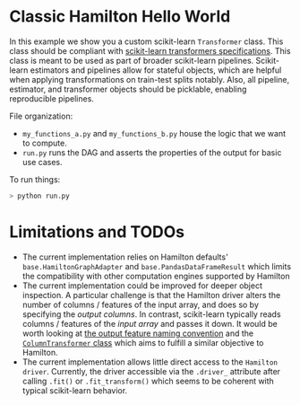 # Classic Hamilton Hello World

In this example we show you a custom scikit-learn `Transformer` class. This class should be compliant with [scikit-learn transformers specifications](https://scikit-learn.org/stable/developers/develop.html). This class is meant to be used as part of broader scikit-learn pipelines. Scikit-learn estimators and pipelines allow for stateful objects, which are helpful when applying transformations on train-test splits notably. Also, all pipeline, estimator, and transformer objects should be picklable, enabling reproducible pipelines.

File organization:

* `my_functions_a.py` and `my_functions_b.py` house the logic that we want to compute.
* `run.py` runs the DAG and asserts the properties of the output for basic use cases.

To run things:
```bash
> python run.py
```

# Limitations and TODOs
- The current implementation relies on Hamilton defaults' `base.HamiltonGraphAdapter` and `base.PandasDataFrameResult` which limits the compatibility with other computation engines supported by Hamilton
- The current implementation could be improved for deeper object inspection. A particular challenge is that the Hamilton driver alters the number of columns / features of the input array, and does so by specifying the *output columns*. In contrast, scikit-learn typically reads columns / features of the *input array* and passes it down. It would be worth looking at [the output feature naming convention](https://scikit-learn.org/stable/developers/develop.html#developer-api-for-set-output) and the [`ColumnTransformer` class](https://scikit-learn.org/stable/modules/generated/sklearn.compose.ColumnTransformer.html#sklearn.compose.ColumnTransformer) which aims to fulfill a similar objective to Hamilton.
- The current implementation allows little direct access to the `Hamilton driver`. Currently, the driver accessible via the `.driver_` attribute after calling `.fit()` or `.fit_transform()` which seems to be coherent with typical scikit-learn behavior.
